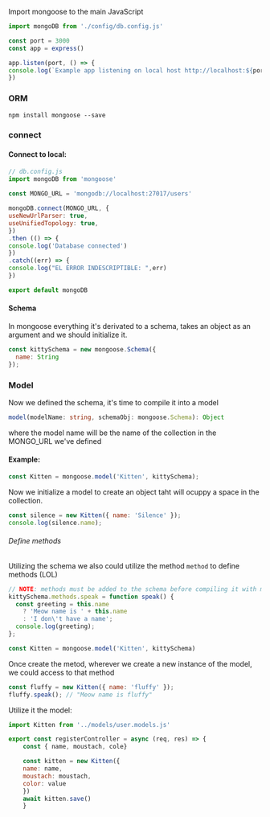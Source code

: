 Import mongoose to the main JavaScript
```js
import mongoDB from './config/db.config.js'

const port = 3000
const app = express()

app.listen(port, () => {
console.log(`Example app listening on local host http://localhost:${port}`)
})
```

### ORM
```SH
npm install mongoose --save
```

### connect
#### Connect to local:
```js
// db.config.js
import mongoDB from 'mongoose'
  
const MONGO_URL = 'mongodb://localhost:27017/users'

mongoDB.connect(MONGO_URL, {
useNewUrlParser: true,
useUnifiedTopology: true,
})
.then (() => {
console.log('Database connected')
})
.catch((err) => {
console.log("EL ERROR INDESCRIPTIBLE: ",err)
})

export default mongoDB
```

#### Schema
In mongoose everything it's derivated to a schema, takes an object as an argument and we should initialize it.
```js
const kittySchema = new mongoose.Schema({
  name: String
});
```

### Model
Now we defined the schema, it's time to compile it into a model
```ts
model(modelName: string, schemaObj: mongoose.Schema): Object
```
where the model name will be the name of the collection in the MONGO_URL we've defined
#### Example: 
```js
const Kitten = mongoose.model('Kitten', kittySchema);
```
Now we initialize a model to create an object taht will ocuppy a space in the collection.
```js
const silence = new Kitten({ name: 'Silence' });
console.log(silence.name);
```
###### Define methods
Utilizing the schema we also could utilize the method `method` to define methods (LOL)
```js
// NOTE: methods must be added to the schema before compiling it with mongoose.model()
kittySchema.methods.speak = function speak() {
  const greeting = this.name
    ? 'Meow name is ' + this.name
    : 'I don\'t have a name';
  console.log(greeting);
};

const Kitten = mongoose.model('Kitten', kittySchema)
```
Once create the metod, wherever we create a new instance of the model, we could access to that method
```js
const fluffy = new Kitten({ name: 'fluffy' });
fluffy.speak(); // "Meow name is fluffy"
```
Utilize it the model:
```js
import Kitten from '../models/user.models.js'

export const registerController = async (req, res) => {
	const { name, moustach, cole}

	const kitten = new Kitten({
	name: name,
	moustach: moustach,
	color: value
	})
	await kitten.save()
	}
```